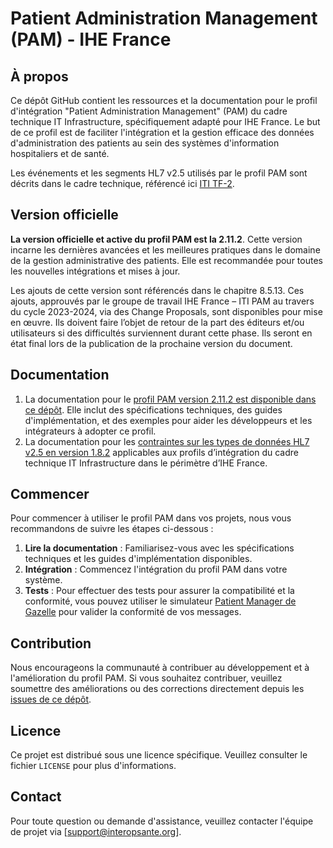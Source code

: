 # Patient Administration Management (PAM) - IHE France

## À propos

Ce dépôt GitHub contient les ressources et la documentation pour le profil d'intégration "Patient Administration Management" (PAM) du cadre technique IT Infrastructure, spécifiquement adapté pour IHE France. Le but de ce profil est de faciliter l'intégration et la gestion efficace des données d'administration des patients au sein des systèmes d'information hospitaliers et de santé.

Les événements et les segments HL7 v2.5 utilisés par le profil PAM sont décrits dans le cadre technique, référencé ici [ITI TF-2](https://profiles.ihe.net/ITI/TF/Volume2/index.html).

## Version officielle

**La version officielle et active du profil PAM est la 2.11.2**. Cette version incarne les dernières avancées et les meilleures pratiques dans le domaine de la gestion administrative des patients. Elle est recommandée pour toutes les nouvelles intégrations et mises à jour.

Les ajouts de cette version sont référencés dans le chapitre 8.5.13. Ces ajouts, approuvés par le groupe de travail IHE France – ITI PAM au travers du cycle 2023-2024, via des Change Proposals, sont disponibles pour mise en œuvre. Ils doivent faire l’objet de retour de la part des éditeurs et/ou utilisateurs si des difficultés surviennent durant cette phase. Ils seront en état final lors de la publication de la prochaine version du document.

## Documentation

1. La documentation pour le [profil PAM version 2.11.2 est disponible dans ce dépôt](https://github.com/Interop-Sante/ihe.iti.pam.fr/blob/main/Publication/Publication-IHE_FRANCE_PAM_National_Extension_v2.11.2.pdf). Elle inclut des spécifications techniques, des guides d'implémentation, et des exemples pour aider les développeurs et les intégrateurs à adopter ce profil. 
2. La documentation pour les [contraintes sur les types de données HL7 v2.5 en version 1.8.2](https://github.com/Interop-Sante/ihe.iti.pam.fr/blob/main/Publication/IHE_France_Constraints_on_HL7_data_types_for_ITI_V1.8.2.pdf) applicables aux profils d’intégration du cadre technique IT Infrastructure dans le périmètre d’IHE France.

## Commencer

Pour commencer à utiliser le profil PAM dans vos projets, nous vous recommandons de suivre les étapes ci-dessous :

1. **Lire la documentation** : Familiarisez-vous avec les spécifications techniques et les guides d'implémentation disponibles.
2. **Intégration** : Commencez l'intégration du profil PAM dans votre système.
3. **Tests** : Pour effectuer des tests pour assurer la compatibilité et la conformité, vous pouvez utiliser le simulateur [Patient Manager de Gazelle](https://interop.esante.gouv.fr/PatientManager/home.seam) pour valider la conformité de vos messages. 

## Contribution

Nous encourageons la communauté à contribuer au développement et à l'amélioration du profil PAM. Si vous souhaitez contribuer, veuillez soumettre des améliorations ou des corrections directement depuis les [issues de ce dépôt](https://github.com/Interop-Sante/ihe.iti.pam.fr/issues).

## Licence

Ce projet est distribué sous une licence spécifique. Veuillez consulter le fichier `LICENSE` pour plus d'informations.

## Contact

Pour toute question ou demande d'assistance, veuillez contacter l'équipe de projet via [support@interopsante.org].
